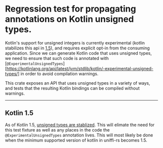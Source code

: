 # Regression test for propagating annotations on Kotlin unsigned types.

Kotlin's support for unsigned integers is currently experimental (kotlin stabilizes this api in [1.5](#kotlin-1.5)),
and requires explicit opt-in from the consuming application.
Since we can generate Kotlin code that uses unsigned types, we
need to ensure that such code is annotated with
[`@ExperimentalUnsignedTypes`][https://kotlinlang.org/api/latest/jvm/stdlib/kotlin/-experimental-unsigned-types/]
in order to avoid compilation warnings.

This crate exposes an API that uses unsigned types in a variety of
ways, and tests that the resulting Kotlin bindings can be compiled
without warnings.

---

## Kotlin 1.5

As of Kotlin 1.5, [unsigned types are stablized](https://kotlinlang.org/docs/whatsnew15.html#stable-unsigned-integer-types). This will elimate the need for this test fixture as well as any places in the code the `@ExperimentalUnsignedTypes` annotation lives. This will most likely be done when the minimum supported version of kotlin in uniffi-rs becomes 1.5.
